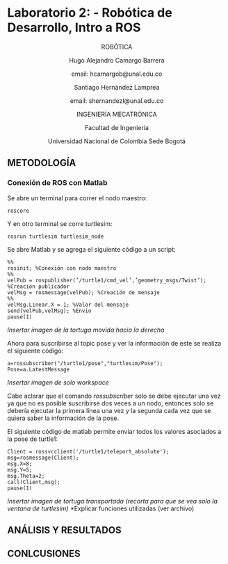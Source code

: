 # Laboratorio 2: - Robótica de Desarrollo, Intro a ROS

<p align="center">
ROBÓTICA

<p align="center">
Hugo Alejandro Camargo Barrera
<p align="center">
email: hcamargob@unal.edu.co

<p align="center">
Santiago Hernández Lamprea
<p align="center">
email: shernandezl@unal.edu.co


<p align="center">
INGENIERÍA MECATRÓNICA
<p align="center">
Facultad de Ingeniería
<p align="center">
Universidad Nacional de Colombia Sede Bogotá

  
## METODOLOGÍA
### Conexión de ROS con Matlab
  
  Se abre un terminal para correr el nodo maestro:
  ```
  roscore
  ```
  Y en otro terminal se corre turtlesim:
  ```
  rosrun turtlesim turtlesim_node
  ```
  Se abre Matlab y se agrega el siguiente código a un script:
  ```
  %%
  rosinit; %Conexión con nodo maestro
  %%
  velPub = rospublisher(’/turtle1/cmd_vel’,’geometry_msgs/Twist’); %Creación publicador
  velMsg = rosmessage(velPub); %Creación de mensaje
  %%
  velMsg.Linear.X = 1; %Valor del mensaje
  send(velPub,velMsg); %Envio
  pause(1)
  ```
  
  *Insertar imagen de la tortuga movida hacia la derecha*
  
  Ahora para suscribirse al topic pose y ver la información de este se realiza el siguiente código:
  ```
  a=rossubscriber("/turtle1/pose","turtlesim/Pose");
  Pose=a.LatestMessage
  ```
  *Insertar imagen de solo workspace*
  
  Cabe aclarar que el comando *rossubscriber* solo se debe ejecutar una vez ya que no es posible suscribirse dos veces a un nodo, entonces solo se debería ejecutar la primera línea una vez y la segunda cada vez que se quiera saber la información de la pose.
 
  El siguiente código de matlab permite enviar todos los valores asociados a la pose de turtle1:
  ```
  Client = rossvcclient('/turtle1/teleport_absolute');
  msg=rosmessage(Client);
  msg.X=8;
  msg.Y=5;
  msg.Theta=2;
  call(Client,msg);
  pause(1)
  ```
  *Insertar imagen de tortuga transportada (recorta para que se vea solo la ventana de turtlesim)*
  *Explicar funciones utilizadas (ver archivo)
  
  
  
## ANÁLISIS Y RESULTADOS

## CONLCUSIONES
